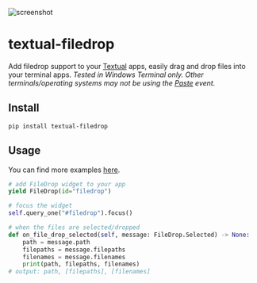 ![screenshot](https://user-images.githubusercontent.com/16024979/208250956-6a3c37ad-25b3-4698-8863-7c116e76b652.gif)

# textual-filedrop

Add filedrop support to your [Textual](https://github.com/textualize/textual/) apps, easily drag and drop files into your terminal apps. _Tested in Windows Terminal only. Other terminals/operating systems may not be using the [Paste](https://textual.textualize.io/events/paste/) event._

## Install

```
pip install textual-filedrop
```

## Usage

You can find more examples [here](./examples).

```py
# add FileDrop widget to your app
yield FileDrop(id="filedrop")
```

```py
# focus the widget
self.query_one("#filedrop").focus()
```

```py
# when the files are selected/dropped
def on_file_drop_selected(self, message: FileDrop.Selected) -> None:
    path = message.path
    filepaths = message.filepaths
    filenames = message.filenames
    print(path, filepaths, filenames)
# output: path, [filepaths], [filenames]
```
